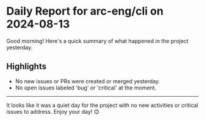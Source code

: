 # Daily Report for arc-eng/cli on 2024-08-13

Good morning! Here's a quick summary of what happened in the project yesterday.

## Highlights
- No new issues or PRs were created or merged yesterday.
- No open issues labeled 'bug' or 'critical' at the moment.

---

It looks like it was a quiet day for the project with no new activities or critical issues to address. Enjoy your day! 😊